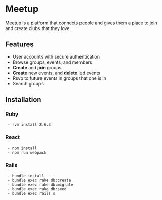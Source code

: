 # Meetup

Meetup is a platform that connects people and gives them a place to join and create clubs that they love.

## Features

- User accounts with secure authentication
- Browse groups, events, and members
- **Create** and **join** groups
- **Create** new events, and **delete** led events
- Rsvp to future events in groups that one is in
- Search groups

## Installation

   ### Ruby
     - rvm install 2.6.3
   
   ### React
     - npm install
     - npm run webpack
 
   ###  Rails
     - bundle install
     - bundle exec rake db:create
     - bundle exec rake db:migrate
     - bundle exec rake db:seed
     - bundle exec rails s